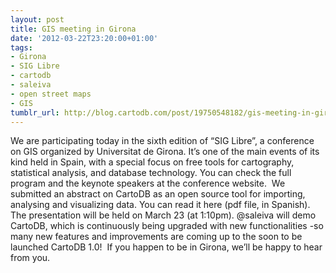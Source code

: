 ```yaml
---
layout: post
title: GIS meeting in Girona
date: '2012-03-22T23:20:00+01:00'
tags:
- Girona
- SIG Libre
- cartodb
- saleiva
- open street maps
- GIS
tumblr_url: http://blog.cartodb.com/post/19750548182/gis-meeting-in-girona
---
```

We are participating today in the sixth edition of “SIG Libre”, a conference on GIS organized by Universitat de Girona. It’s one of the main events of its kind held in Spain, with a special focus on free tools for cartography, statistical analysis, and database technology. You can check the full program and the keynote speakers at the conference website. 
We submitted an abstract on CartoDB as an open source tool for importing, analysing and visualizing data. You can read it here (pdf file, in Spanish). The presentation will be held on March 23 (at 1:10pm).
@saleiva will demo CartoDB, which is continuously being upgraded with new functionalities -so many new features and improvements are coming up to the soon to be launched CartoDB 1.0! 
If you happen to be in Girona, we’ll be happy to hear from you. 
